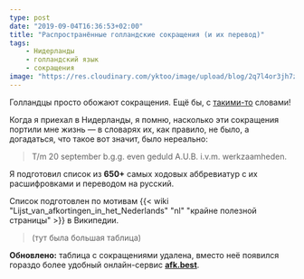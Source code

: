 ```yaml
---
type: post
date: "2019-09-04T16:36:53+02:00"
title: "Распространённые голландские сокращения (и их перевод)"
tags:
    - Нидерланды
    - голландский язык
    - сокращения
image: "https://res.cloudinary.com/yktoo/image/upload/blog/2q7l4or3jh7z2200.jpg"
---
```


Голландцы просто обожают сокращения. Ещё бы, с [такими-то](0051) словами!

Когда я приехал в Нидерланды, я помню, насколько эти сокращения портили мне жизнь — в словарях их, как правило, не было, а догадаться, что такое вот значит, было нереально:

> T/m 20 september b.g.g. even geduld A.U.B. i.v.m. werkzaamheden.

Я подготовил список из **650+** самых ходовых аббревиатур с их расшифровками и переводом на русский.

<!--more-->

Список подготовлен по мотивам {{< wiki "Lijst_van_afkortingen_in_het_Nederlands" "nl" "крайне полезной страницы" >}} в Википедии.

> (тут была большая таблица)

**Обновлено:** таблица с сокращениями удалена, вместо неё появился гораздо более удобный онлайн-сервис **[afk.best](https://afk.best/ru/)**.
